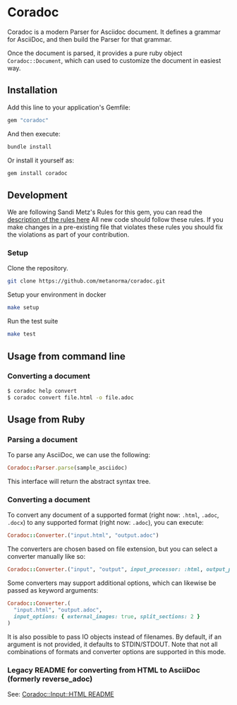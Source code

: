 # Coradoc

Coradoc is a modern Parser for Asciidoc document. It defines a grammar for
AsciiDoc, and then build the Parser for that grammar.

Once the document is parsed, it provides a pure ruby object `Coradoc::Document`,
which can used to customize the document in easiest way.

## Installation

Add this line to your application's Gemfile:

```ruby
gem "coradoc"
```

And then execute:

```sh
bundle install
```

Or install it yourself as:

```sh
gem install coradoc
```

## Development

We are following Sandi Metz's Rules for this gem, you can read the
[description of the rules here][sandi-metz] All new code should follow these
rules. If you make changes in a pre-existing file that violates these rules you
should fix the violations as part of your contribution.

### Setup

Clone the repository.

```sh
git clone https://github.com/metanorma/coradoc.git
```

Setup your environment in docker

```sh
make setup
```

Run the test suite

```sh
make test
```


## Usage from command line

### Converting a document

```bash
$ coradoc help convert
$ coradoc convert file.html -o file.adoc
```

## Usage from Ruby

### Parsing a document

To parse any AsciiDoc, we can use the following:

```ruby
Coradoc::Parser.parse(sample_asciidoc)
```

This interface will return the abstract syntax tree.

### Converting a document

To convert any document of a supported format (right now: `.html`, `.adoc`, `.docx`) to any supported
format (right now: `.adoc`), you can execute:

```ruby
Coradoc::Converter.("input.html", "output.adoc")
```

The converters are chosen based on file extension, but you can select a converter manually like so:

```ruby
Coradoc::Converter.("input", "output", input_processor: :html, output_processor: :adoc)
```

Some converters may support additional options, which can likewise be passed as keyword arguments:

```ruby
Coradoc::Converter.(
  "input.html", "output.adoc",
  input_options: { external_images: true, split_sections: 2 }
)
```

It is also possible to pass IO objects instead of filenames. By default, if an argument is not
provided, it defaults to STDIN/STDOUT. Note that not all combinations of formats and converter
options are supported in this mode.

### Legacy README for converting from HTML to AsciiDoc (formerly reverse_adoc)

See: [Coradoc::Input::HTML README](https://github.com/metanorma/coradoc/blob/main/lib/input/html/README.adoc)

[sandi-metz]: http://robots.thoughtbot.com/post/50655960596/sandi-metz-rules-for-developers
